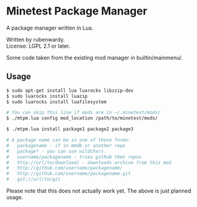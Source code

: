 # Minetest Package Manager

A package manager written in Lua.

Written by rubenwardy.  
License: LGPL 2.1 or later.

Some code taken from the existing mod manager in builtin/mainmenu/.

## Usage

```Bash
$ sudo apt-get install lua luarocks libzzip-dev
$ sudo luarocks install luazip
$ sudo luarocks install luafilesystem

# You can skip this line if mods are in ~/.minetest/mods/
$ ./mtpm.lua config mod_location /path/to/minetest/mods/

$ ./mtpm.lua install package1 package2 package3

# A package name can be in one of these forms:
#	packagename - if in mmdb or another repo
#	package* - you can use wildchars.
#	username/packagename - tries github then repos
#	http://url/to/download/ - downloads archive from this mod
#	http://github.com/username/packagename/
#	http://github.com/username/packagename.git
#   git://url/to/git
```

Please note that this does not actually work yet.
The above is just planned usage.
